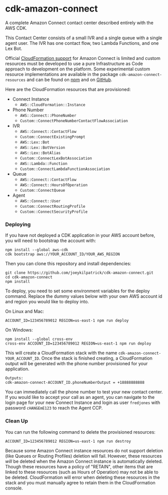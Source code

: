 # cdk-amazon-connect

A complete Amazon Connect contact center described entirely with the AWS CDK.

This Contact Center consists of a small IVR and a single queue with a single agent user. The IVR has one contact flow, two Lambda Functions, and one Lex Bot.

Official [CloudFormation support](https://docs.aws.amazon.com/AWSCloudFormation/latest/UserGuide/AWS_Connect.html) for Amazon Connect is limited and custom resources must be developed to use a pure Infrastructure as Code approach to development on the platform. Some experimental custom resource implementations are available in the package `cdk-amazon-connect-resources` and can be found on [npm](https://www.npmjs.com/package/cdk-amazon-connect-resources) and on [GitHub](https://github.com/joeykilpatrick/cdk-amazon-connect-resources).


Here are the CloudFormation resources that are provisioned:

- Connect Instance
  - `AWS::CloudFormation::Instance`
- Phone Number
  - `AWS::Connect::PhoneNumber`
  - `Custom::ConnectPhoneNumberContactFlowAssociation`
- IVR
  - `AWS::Connect::ContactFlow`
  - `Custom::ConnectExistingPrompt`
  - `AWS::Lex::Bot`
  - `AWS::Lex::BotVersion`
  - `AWS::Lex::BotAlias`
  - `Custom::ConnectLexBotAssociation`
  - `AWS::Lambda::Function`
  - `Custom::ConnectLambdaFunctionAssociation`
- Queue
  - `AWS::Connect::ContactFlow`
  - `AWS::Connect::HoursOfOperation`
  - `Custom::ConnectQueue`
- Agent
  - `AWS::Connect::User`
  - `Custom::ConnectRoutingProfile`
  - `Custom::ConnectSecurityProfile`

### Deploying

If you have not deployed a CDK application in your AWS account before, you will need to bootstrap the account with:

```shell
npm install --global aws-cdk
cdk bootstrap aws://YOUR_ACCOUNT_ID/YOUR_AWS_REGION
```

Then you can clone this repository and install dependencies:

```shell
git clone https://github.com/joeykilpatrick/cdk-amazon-connect.git
cd cdk-amazon-connect
npm install
```

To deploy, you need to set some environment variables for the deploy command. Replace the dummy values below with your own AWS account id and region you would like to deploy into.

On Linux and Mac:

```shell
ACCOUNT_ID=123456789012 REGION=us-east-1 npm run deploy
```

On Windows:

```shell
npm install --global cross-env
cross-env ACCOUNT_ID=123456789012 REGION=us-east-1 npm run deploy
```


This will create a CloudFormation stack with the name `cdk-amazon-connect-YOUR_ACCOUNT_ID`. Once the stack is finished creating, a CloudFormation output will be generated with the phone number provisioned for your application. 

```
Outputs:
cdk-amazon-connect-ACCOUNT_ID.phoneNumberOutput = +18888888888
```

You can immediately call the phone number to test your new contact center. If you would like to accept your call as an agent, you can navigate to the login page for your new Connect Instance and login as user `fredjones` with password `cHANGEmE123` to reach the Agent CCP.

### Clean Up

You can run the following command to delete the provisioned resources:

```
ACCOUNT_ID=123456789012 REGION=us-east-1 npm run destroy
```

Because some Amazon Connect instance resources do not support deletion (like Queues or Routing Profiles) deletion will fail. However, these resources *will* be deleted when the Amazon Connect instance is automatically deleted. Though these resources have a policy of "RETAIN", other items that are linked to these resources (such as Hours of Operation) may not be able to be deleted. CloudFormation will error when deleting these resources in the stack and you must manually agree to retain them in the CloudFormation console.
